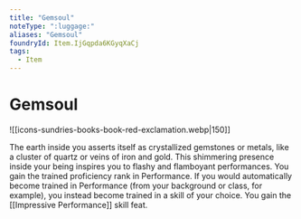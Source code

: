 ```yaml
---
title: "Gemsoul"
noteType: ":luggage:"
aliases: "Gemsoul"
foundryId: Item.IjGqpda6KGyqXaCj
tags:
  - Item
---
```


# Gemsoul
![[icons-sundries-books-book-red-exclamation.webp|150]]

The earth inside you asserts itself as crystallized gemstones or metals, like a cluster of quartz or veins of iron and gold. This shimmering presence inside your being inspires you to flashy and flamboyant performances. You gain the trained proficiency rank in Performance. If you would automatically become trained in Performance (from your background or class, for example), you instead become trained in a skill of your choice. You gain the [[Impressive Performance]] skill feat.
